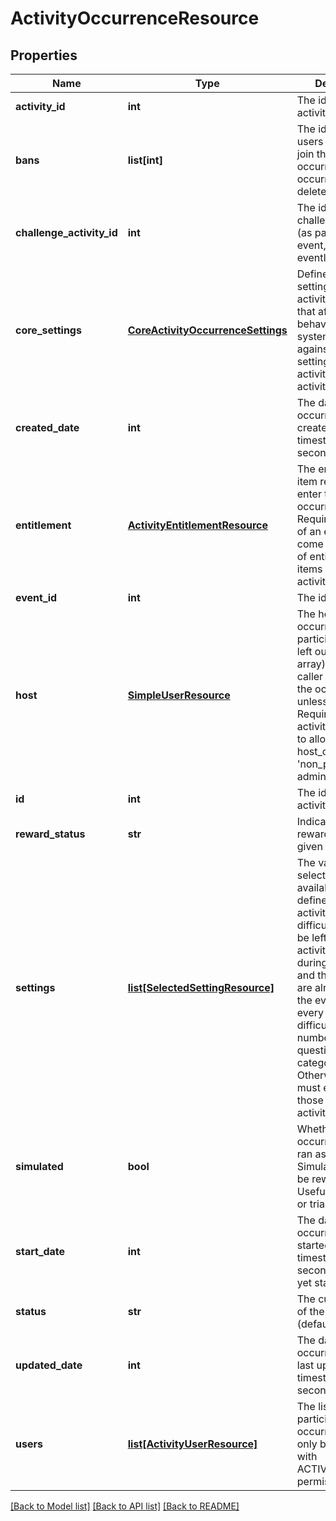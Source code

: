# ActivityOccurrenceResource

## Properties
Name | Type | Description | Notes
------------ | ------------- | ------------- | -------------
**activity_id** | **int** | The id of the activity | 
**bans** | **list[int]** | The ids of banned users that cannot join the occurrence. See occurrence-user delete endpoint | [optional] 
**challenge_activity_id** | **int** | The id of the challenge activity (as part of the event, required if eventId set) | [optional] 
**core_settings** | [**CoreActivityOccurrenceSettings**](CoreActivityOccurrenceSettings.md) | Defines core settings about the activity occurrence that affect how it behaves in the system. Validated against core settings in activity/challenge-activity. | [optional] 
**created_date** | **int** | The date this occurrence was created, unix timestamp in seconds | [optional] 
**entitlement** | [**ActivityEntitlementResource**](ActivityEntitlementResource.md) | The entitlement item required to enter the occurrence. Required if not part of an event. Must come from the set of entitlement items listed in the activity | [optional] 
**event_id** | **int** | The id of the event | [optional] 
**host** | [**SimpleUserResource**](SimpleUserResource.md) | The host of the occurrence, if not a participant (will be left out of users array). Must be the caller that creates the occurrence unless admin. Requires activity/challenge to allow host_option of &#39;non_player&#39; if not admin as well | [optional] 
**id** | **int** | The id of the activity occurrence | [optional] 
**reward_status** | **str** | Indicate if the rewards have been given out already | [optional] 
**settings** | [**list[SelectedSettingResource]**](SelectedSettingResource.md) | The values selected from the available settings defined for the activity. Ex: difficulty: hard. Can be left out if the activity is played during an event and the settings are already set at the event level. Ex: every monday, difficulty: hard, number of questions: 10, category: sport. Otherwise, the set must exactly match those of the activity. | [optional] 
**simulated** | **bool** | Whether this occurrence will be ran as a simulation. Simulations will not be rewarded. Useful for bot play or trials | [optional] 
**start_date** | **int** | The date this occurrence was started, unix timestamp in seconds. null if not yet started | [optional] 
**status** | **str** | The current status of the occurrence (default: OPEN) | [optional] 
**updated_date** | **int** | The date this occurrence was last updated, unix timestamp in seconds | [optional] 
**users** | [**list[ActivityUserResource]**](ActivityUserResource.md) | The list of users participating in this occurrence. Can only be set directly with ACTIVITIES_ADMIN permission | [optional] 

[[Back to Model list]](../README.md#documentation-for-models) [[Back to API list]](../README.md#documentation-for-api-endpoints) [[Back to README]](../README.md)



